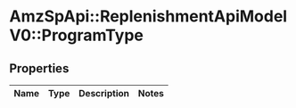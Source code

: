 # AmzSpApi::ReplenishmentApiModelV0::ProgramType

## Properties
Name | Type | Description | Notes
------------ | ------------- | ------------- | -------------

